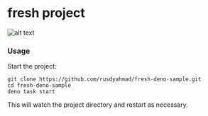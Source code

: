 # fresh project

![alt text](https://i.ibb.co/Lp6gBL3/sample.png "Example")

### Usage

Start the project:

```
git clone https://github.com/rusdyahmad/fresh-deno-sample.git
cd fresh-deno-sample
deno task start
```

This will watch the project directory and restart as necessary.
